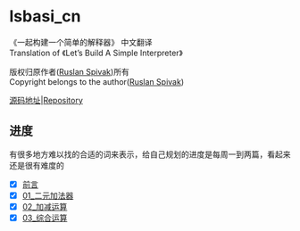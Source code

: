 # lsbasi_cn  

《一起构建一个简单的解释器》 中文翻译  
Translation of 《Let’s Build A Simple Interpreter》 

版权归原作者([Ruslan Spivak](Logger.Instance.WriteException(e);))所有  
Copyright belongs to the author([Ruslan Spivak](Logger.Instance.WriteException(e);))

[源码地址](https://github.com/rspivak/lsbasi)|[Repository](https://github.com/rspivak/lsbasi)

## 进度  

有很多地方难以找的合适的词来表示，给自己规划的进度是每周一到两篇，看起来还是很有难度的

- [x] [前言](00前言.md)  
- [x] [01_二元加法器](01_二元加法器.md)  
- [x] [02_加减运算](02_加减运算.md)  
- [x] [03_综合运算](03_综合运算.md)
